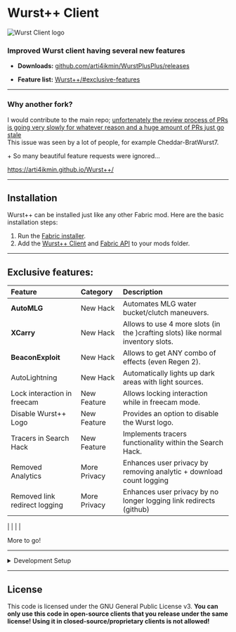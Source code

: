 # Wurst++ Client

![Wurst Client logo](https://arti4ikmin.github.io/Wurst++/img/w++%20nobg.png)

### Improved Wurst client having several new features

- **Downloads:** [github.com/arti4ikmin/WurstPlusPlus/releases](https://github.com/arti4ikmin/WurstPlusPlus/releases)

- **Feature list:** [Wurst++/#exclusive-features](https://github.com/arti4ikmin/WurstPlusPlus?tab=readme-ov-file#exclusive-features)

---
### Why another fork?
I would contribute to the main repo; [unfortenately the review process of PRs 
is going very slowly for whatever reason and a huge amount of PRs just go stale](https://github.com/Wurst-Imperium/Wurst7/pull/318#issuecomment-1046826198)
<br> This issue was seen by a lot of people, for example Cheddar-BratWurst7.

\+ So many beautiful feature requests were ignored...

https://arti4ikmin.github.io/Wurst++/

---

## Installation

Wurst++ can be installed just like any other Fabric mod. Here are the basic installation steps:

1. Run the [Fabric installer](https://fabricmc.net/use/installer/). 
2. Add the [Wurst++ Client](https://github.com/arti4ikmin/WurstPlusPlus/releases) and [Fabric API](https://modrinth.com/mod/fabric-api/versions) to your mods folder.
---

## Exclusive features:

| Feature                       | Category     | Description                                                                      |
|:------------------------------|:-------------|:---------------------------------------------------------------------------------|
| **AutoMLG**                   | New Hack     | Automates MLG water bucket/clutch maneuvers.                                     |
| **XCarry**                    | New Hack     | Allows to use 4 more slots (in the )crafting slots) like normal inventory slots. |
| **BeaconExploit**             | New Hack     | Allows to get ANY combo of effects (even Regen 2).                               |
| AutoLightning                 | New Hack     | Automatically lights up dark areas with light sources.                           |
| Lock interaction in freecam   | New Feature  | Allows locking interaction while in freecam mode.                                |
| Disable Wurst++ Logo          | New Feature  | Provides an option to disable the Wurst logo.                                    |
| Tracers in Search Hack        | New Feature  | Implements tracers functionality within the Search Hack.                         |
| Removed Analytics             | More Privacy | Enhances user privacy by removing analytic + download count logging              |
| Removed link redirect logging | More Privacy | Enhances user privacy by no longer logging link redirects (github)               |


|                               |              |                                                                     |

More to go!
<br>

---

<details>
<summary> Development Setup </summary>

> [!IMPORTANT]
> Make sure you have [Java Development Kit 21](https://www.oracle.com/de/java/technologies/downloads/) installed. It won't work with other versions.


### Development using IntelliJ IDEA

```pwsh
git clone https://github.com/arti4ikmin/WurstPlusPlus.git
cd WurstPlusPlus
./gradlew genSources idea
```


### Development using Eclipse

1. Clone the repository:

   ```pwsh
   git clone https://github.com/arti4ikmin/WurstPlusPlus.git
   cd WurstPlusPlus
   ```

2. Generate the sources:

   ```pwsh
   ./gradlew genSources eclipse
   ```

3. In Eclipse, go to `Import...` > `Existing Projects into Workspace` and select this project.

4. **Optional:** Right-click on the project and select `Properties` > `Java Code Style`. Then under `Clean Up`, `Code Templates`, `Formatter`, import the respective files in the `codestyle` folder.

### Development using VSCode / Cursor

> [!TIP]
> You'll probably want to install the [Extension Pack for Java](https://marketplace.visualstudio.com/items?itemName=vscjava.vscode-java-pack) to make development easier.

1. Clone the repository:

   ```pwsh
   git clone https://github.com/Wurst-Imperium/Wurst7.git
   cd WurstPlusPlus
   ```

2. Generate the sources:

   ```pwsh
   ./gradlew genSources vscode
   ```

3. Open the `Wurst7` folder in VSCode / Cursor.

4. **Optional:** In the VSCode settings, set `java.format.settings.url` to `https://raw.githubusercontent.com/Wurst-Imperium/Wurst7/master/codestyle/formatter.xml` and `java.format.settings.profile` to `Wurst-Imperium`.
</details>

---

## License

This code is licensed under the GNU General Public License v3. **You can only use this code in open-source clients that you release under the same license! Using it in closed-source/proprietary clients is not allowed!**
